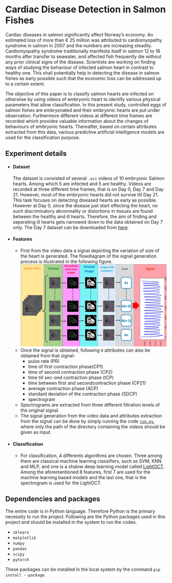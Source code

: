 # Cardiac Disease Detection in Salmon Fishes
Cardiac diseases in salmon significantly affect Norway’s economy. An estimated loss of more than € 25 million was attributed to cardiomyopathy syndrome in salmon in 2007 and the numbers are increasing steadily. Cardiomyopathy syndrome  traditionally  manifests  itself  in salmon  12  to  18  months  after  transfer  to  seawater,  and affected  fish  frequently  die  without  any  prior  clinical signs of the disease. Scientists are working on finding ways of studying the behaviour of infected salmon heart in contrast to healthy one. This shall potentially help in detecting the disease in salmon fishes as early possible such that the economic loss can be addressed up to a certain extent. 

The objective of this paper is to classify salmon hearts are infected on otherwise by using videos of embryonic heart to identify various physical parameters that allow classification. In this present study, controlled eggs of salmon fishes are embryonated and their embryonic hearts are put under observation. Furthermore different videos at different time frames are recorded which provides valuable information about the changes of behaviours of embryonic hearts. Thereafter, based on certain attributes extracted from this data, various predictive artificial intelligence models are used for the classification purpose. 

## Experiment details
- #### Dataset 
    The dataset is consisted of several `.avi` videos of 10 embryonic Salmon hearts. Among which 5 are infected and 5 are healthy. Videos are recorded at three different time   frames, that is on Day 0, Day 7 and Day 21. However, most of the embryonic hearts did not survive till Day 21. This task focuses on detecting diseased hearts as early as possible. However at Day 0, since the disease just start effecting the heart, no such discriminatory abnormality or distortions in tissues are found between the healthy and ill hearts. Therefore, the aim of finding and seperating ill hearts gets narrowed down to the data obtained on Day 7 only. The Day 7 dataset can be downloaded from [here](https://drive.google.com/drive/folders/1T2C58kKQvSJLvvfWZYVaozHHQ1bwH7-L?usp=sharing "Day 7 dataset").
- #### Features 
    - First from the video data a signal depicting the variation of size of the heart is generated. The flowdiagram of the signal generation process is illustrated in the following figure. ![Signal generation](https://github.com/SohamChattopadhyayEE/SalmonFish_disease_detection/blob/main/Figures/Signal_generation.JPG)
    - Once the signal is obtained, following `8` attributes can also be obtained from that signal-
      - pulse rate (PR)
      - time of first contraction phase(CP1)
      - time of second contraction phase (CP2)
      - time till sec-ond contraction phase (tCP)
      - time between first and secondcontraction phase (CP21)
      - average contraction phase (ACP)
      - standard deviation of the contraction phase (SDCP)
      - spectrogram
    - Spectrograms are extracted from three different filtration levels of the original signal. 
    - The signal generation from the video data and attributes extraction from the signal can be done by simply running the code [`run.py`](https://github.com/SohamChattopadhyayEE/SalmonFish_disease_detection/blob/main/Codes/Features%20Extraction/run.py), where only the path of the directory containing the videos should be given as input. 
- #### Classification 
    - For classification, 4 differents algorithms are chosen. Three among them are classical machine learning classifiers, such as SVM, KNN and MLP, and one is a shalow deep learning model called [LightOCT](https://www.osapublishing.org/boe/fulltext.cfm?uri=boe-11-9-5017&id=434402 "Link to the paper of LightOCT"). Among the aforementioned 8 features, first 7 are used for the machine learning based models and the last one, that is the spectrogram is used for the LightOCT. 

## Dependencies and packages
The entire code is in Python language. Therefore Python is the primary necessity to run the project. Following are the Python packages used in this project and should be installed in the system to run the codes. 
- `sklearn`
- `matplotlib`
- `numpy`
- `pandas`
- `scipy`
- `pytorch`

These packages can be installed in the local system by the command `pip install --package`. 
